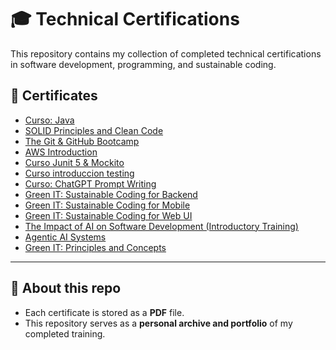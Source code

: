 # 🎓 Technical Certifications

This repository contains my collection of completed technical certifications in software development, programming, and sustainable coding.

## 📜 Certificates

- [Curso: Java](Curso-Java.pdf)  
- [SOLID Principles and Clean Code](Solid-principles-and-clean-code.pdf)  
- [The Git & GitHub Bootcamp](The-Git-&-Github-Bootcamp.pdf)
- [AWS Introduction](curso-introduccion-AWS.pdf)
- [Curso Junit 5 & Mockito](curso-JUnit-5-&-Mockito.pdf)
- [Curso introduccion testing](Curso-introduccion-testing.pdf)
- [Curso: ChatGPT Prompt Writing](Curso-ChatGPT-Prompt-Writing.pdf)  
- [Green IT: Sustainable Coding for Backend](Green-IT-Sustainable-Coding-for-Backend.pdf)  
- [Green IT: Sustainable Coding for Mobile](Green-IT-Sustainable-Coding-for-Mobile.pdf)  
- [Green IT: Sustainable Coding for Web UI](Green-IT-Sustainable-Coding-for-Web-UI.pdf)  
- [The Impact of AI on Software Development (Introductory Training)](The-Impact-of-AI-on-Software-Development-Introductory-Training.pdf)  
- [Agentic AI Systems](Agentic-AI-Systems.pdf)  
- [Green IT: Principles and Concepts](Green-IT-Principles-and-Concepts.pdf)


---

## 🚀 About this repo
- Each certificate is stored as a **PDF** file.  
- This repository serves as a **personal archive and portfolio** of my completed training.  

